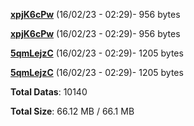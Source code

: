 [**xpjK6cPw**](/data/xpjK6cPw.txt) (16/02/23 - 02:29)- 956 bytes

[**xpjK6cPw**](/data/xpjK6cPw.txt) (16/02/23 - 02:29)- 956 bytes

[**5qmLejzC**](/data/5qmLejzC.txt) (16/02/23 - 02:29)- 1205 bytes

[**5qmLejzC**](/data/5qmLejzC.txt) (16/02/23 - 02:29)- 1205 bytes

**Total Datas**: 10140

**Total Size**: 66.12 MB / 66.1 MB